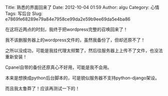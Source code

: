 Title: 熟悉的界面回来了
Date: 2012-10-04 01:59
Author: algu
Category: 心情
Tags: 写后台
Slug: e7869fe68289e79a84e7958ce99da2e59b9ee69da5e4ba86

在这将近两点的时刻，我终于把wordpress完整的召唤回来了！

我不该删服务器上的wordpress文件的，虽然我备份了，但却还原不了！

之所以没成功，可能是我挂代理太频繁了，然后往服务器上上传不了文件，也没法重新安装！

Cpanel自带的备份还原真心不好用，可能是我不会用。

本来是想换成python后台脚本的，可是貌似服务器不支持python-django架设。

而且我太鲁莽了！应该再测试一下的！
